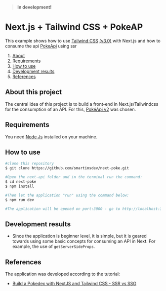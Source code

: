 > **In development!**

# Next.js + Tailwind CSS + PokeAP

This example shows how to use [Tailwind CSS](https://tailwindcss.com/) [(v3.0)](https://tailwindcss.com/blog/tailwindcss-v3) with Next.js and how to consume the api [PokeApi](https://pokeapi.co/docs/v2) using ssr

<ol>
    <li><a href="#about">About</a></li>
        <li> <a href="#requirement">Requirements</a></li>
        <li> <a href="#howtouse">How to use</a> </li>
        <li> <a href="#resut">Development results</a> </li>
        <li> <a href="#reference">References</a></li>
</ol>

<h2 id="about">About this project</h2>

The central idea of this project is to build a front-end in Next.js/Tailwindcss for the consumption of an API. For this, [PokéApi v2](https://pokeapi.co/docs/v2) was chosen.

<h2 id="requirement">Requirements</h2>

You need [Node Js](https://nodejs.org/en/) installed on your machine.

<h2 id="howtouse">How to use</h2>

```bash
#clone this repository
$ git clone https://github.com/smartinsdev/next-poke.git

#Open the next-api folder and in the terminal run the command:
$ cd next-poke
$ npm install

#Then let the application "run" using the command below:
$ npm run dev

#The application will be opened on port:3000 - go to http://localhost:3000.

```

<h2 id="result">Development results</h2>

- Since the application is beginner level, it is simple, but it is geared towards using some basic concepts for consuming an API in Next. For example, the use of `getServerSideProps`.

<h2 id="reference">References</h2>

The application was developed according to the tutorial:

- [Build a Pokedex with NextJS and Tailwind CSS - SSR vs SSG](https://youtu.be/LMRAEUPkFXI)
